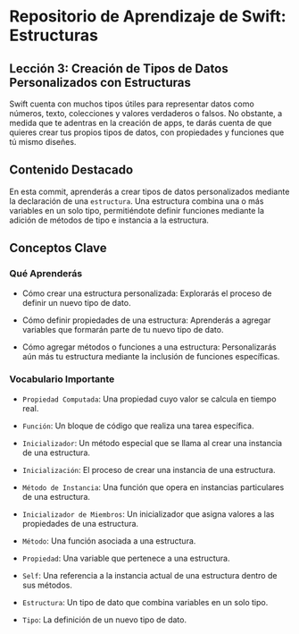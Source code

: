# Repositorio de Aprendizaje de Swift: Estructuras

## Lección 3: Creación de Tipos de Datos Personalizados con Estructuras

Swift cuenta con muchos tipos útiles para representar datos como números, texto, colecciones y valores verdaderos o falsos. No obstante, a medida que te adentras en la creación de apps, te darás cuenta de que quieres crear tus propios tipos de datos, con propiedades y funciones que tú mismo diseñes.

## Contenido Destacado

En esta commit, aprenderás a crear tipos de datos personalizados mediante la declaración de una `estructura`. Una estructura combina una o más variables en un solo tipo, permitiéndote definir funciones mediante la adición de métodos de tipo e instancia a la estructura.

## Conceptos Clave

### Qué Aprenderás

- Cómo crear una estructura personalizada: Explorarás el proceso de definir un nuevo tipo de dato.

- Cómo definir propiedades de una estructura: Aprenderás a agregar variables que formarán parte de tu nuevo tipo de dato.

- Cómo agregar métodos o funciones a una estructura: Personalizarás aún más tu estructura mediante la inclusión de funciones específicas.

### Vocabulario Importante

- `Propiedad Computada`: Una propiedad cuyo valor se calcula en tiempo real.

- `Función`: Un bloque de código que realiza una tarea específica.

- `Inicializador`: Un método especial que se llama al crear una instancia de una estructura.

- `Inicialización`: El proceso de crear una instancia de una estructura.

- `Método de Instancia`: Una función que opera en instancias particulares de una estructura.

- `Inicializador de Miembros`: Un inicializador que asigna valores a las propiedades de una estructura.

- `Método`: Una función asociada a una estructura.

- `Propiedad`: Una variable que pertenece a una estructura.

- `Self`: Una referencia a la instancia actual de una estructura dentro de sus métodos.

- `Estructura`: Un tipo de dato que combina variables en un solo tipo.

- `Tipo`: La definición de un nuevo tipo de dato.

